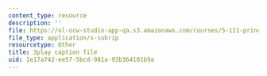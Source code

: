 ```yaml
---
content_type: resource
description: ''
file: https://ol-ocw-studio-app-qa.s3.amazonaws.com/courses/5-111-principles-of-chemical-science-fall-2008/1e17a742ee575bcd981a93b364101b9a_f7RRqxv2pzg.vtt
file_type: application/x-subrip
resourcetype: Other
title: 3play caption file
uid: 1e17a742-ee57-5bcd-981a-93b364101b9a
---
```

